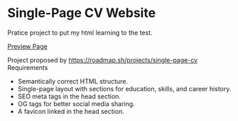 <h1>Single-Page CV Website</h1>

Pratice project to put my html learning to the test.

<a href="https://alexgmblt.github.io/Single-Page-CV/">Preview Page</a>

Project proposed by https://roadmap.sh/projects/single-page-cv
Requirements
<ul>
   <li>Semantically correct HTML structure.</li>
    <li>Single-page layout with sections for education, skills, and career history.</li>
    <li>SEO meta tags in the head section.</li>
   <li>OG tags for better social media sharing.</li>
    <li>A favicon linked in the head section.</li>
    </ul>

